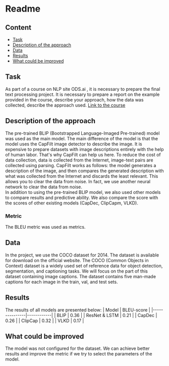 # Readme
## Content
- [Task](task1)
- [Description of the approach](task2)
- [Data](task3)
- [Results](task4)
- [What could be improved](task5)

## Task <a class="anchor" id="task1"></a>
As part of a course on NLP site ODS.ai , it is necessary to prepare the final text processing project. It is necessary to prepare a report on the example provided in the course, describe your approach, 
how the data was collected, describe the approach used. 
[Link to the course](https://ods.ai/tracks/nlp-course-spring-23 )

## Description of the approach <a class="anchor" id="task2"></a>
The pre-trained BLIP (Bootstrapped Language-Imaged Pre-trained) model was used as the main model. The main difference of the model is that the model uses
the CapFilt image detector to describe the image. It is expensive to prepare datasets with image descriptions entirely with the help of human labor. That's why CapFilt can help us here.
To reduce the cost of data collection, data is collected from the Internet, image-text pairs are collected using parsing. CapFilt works as follows: the model generates a description of the image,
and then compares the generated description with what was collected from the Internet and discards the least relevant. This allows you to clear the data from noise. In fact, we use another
neural network to clear the data from noise.  
In addition to using the pre-trained BLIP model, we also used other models to compare results and predictive ability. We also compare the score with the scores of other existing models (CapDec, ClipCapm, VLKD).

### Metric
The BLEU metric was used as metrics.

## Data <a class="anchor" id="task3"></a>
In the project, we use the COCO dataset for 2014. The dataset is available for download on the official website. The COCO (Common Objects in Context) dataset is a widely used set
of reference data for object detection, segmentation, and captioning tasks. We will focus on the part of this dataset containing image captions. The dataset contains five
man-made captions for each image in the train, val, and test sets.

## Results <a class="anchor" id="task4"></a>
The results of all models are presented below:
| Model         | BLEU-score |
|---------------|------------|
| BLIP          | 0.36       |
| ResNet & LSTM | 0.21       |
| CapDec        | 0.26       |
| ClipCap       | 0.32       |
| VLKD          | 0.17       |

## What could be improved <a class="anchor" id="task5"></a>
The model was not configured for the dataset. We can achieve better results and improve the metric if we try to select the parameters of the model.
